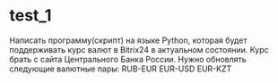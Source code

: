 # test_1
Написать программу(скрипт) на языке Python, которая будет поддерживать курс валют в Bitrix24 в актуальном состоянии.
Курс брать с сайта Центрального Банка России.
Нужно обновлять следующие валютные пары:
RUB-EUR
EUR-USD
EUR-KZT
